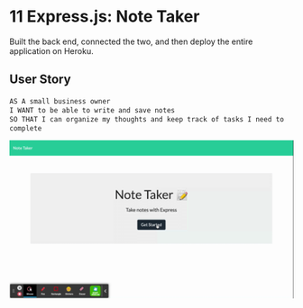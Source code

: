 # 11 Express.js: Note Taker

Built the back end, connected the two, and then deploy the entire application on Heroku.

## User Story

```
AS A small business owner
I WANT to be able to write and save notes
SO THAT I can organize my thoughts and keep track of tasks I need to complete
```

![](./public/assets/img/noteTakerDemo.gif)
